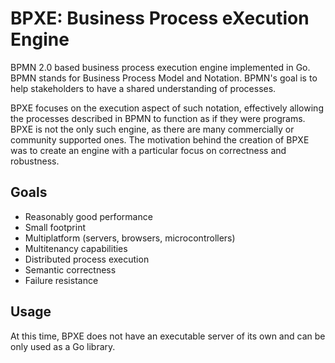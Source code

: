 # BPXE: Business Process eXecution Engine

BPMN 2.0 based business process execution engine implemented in Go. BPMN stands
for Business Process Model and Notation. BPMN's goal is to help stakeholders to
have a shared understanding of processes.

BPXE focuses on the execution aspect of such notation, effectively allowing the
processes described in BPMN to function as if they were programs. BPXE is not
the only such engine, as there are many commercially or community supported
ones. The motivation behind the creation of BPXE was to create an engine with a
particular focus on correctness and robustness.


## Goals

* Reasonably good performance
* Small footprint
* Multiplatform (servers, browsers, microcontrollers)
* Multitenancy capabilities
* Distributed process execution
* Semantic correctness
* Failure resistance

## Usage

At this time, BPXE does not have an executable server of its own and can be only used as a Go library.
